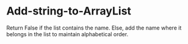 # Add-string-to-ArrayList
Return False if the list contains the name. Else, add the name where it belongs in the list to maintain alphabetical order. 
